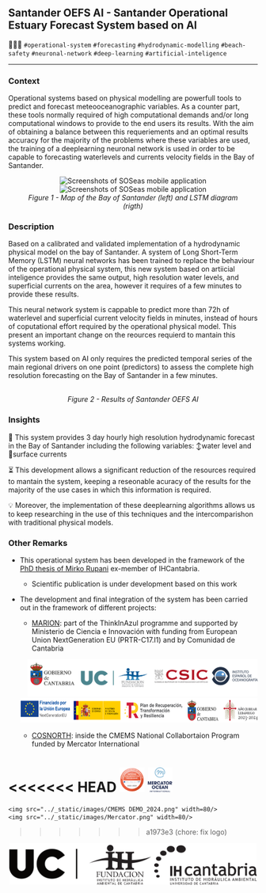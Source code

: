 
## Santander OEFS AI - Santander Operational Estuary Forecast System based on AI

🌊🤖✨ `#operational-system` `#forecasting` `#hydrodynamic-modelling` `#beach-safety` `#neuronal-network` `#deep-learning` `#artificial-inteligence`

---
### Context
Operational systems based on physical modelling are powerfull tools to predict and forecast meteooceanographic variables. As a counter part, these tools normally required of high computational demands and/or long computational windows to provide to the end users its results. With the aim of obtaining a balance between this requeriements and an optimal results accuracy for the majority of the problems where these variables are used, the training of a deeplearning neuronal network is used in order to be capable to forecasting waterlevels and currents velocity fields in the Bay of Santander.

<figure align="center">
    <img src="https://encrypted-tbn0.gstatic.com/images?q=tbn:ANd9GcQ8FVaKXsJN7SjVZG5-nMK0WaFQ1jprkwRWqg&s" alt="Screenshots of SOSeas mobile application" width="300"/>
    <img src="https://encrypted-tbn0.gstatic.com/images?q=tbn:ANd9GcRD_-EYNG7j_xt-KUqHngVDuL87gs8YuBTSkg&s" alt="Screenshots of SOSeas mobile application" width="300"/>
    <figcaption><i>Figure 1 - Map of the Bay of Santander (left) and LSTM diagram (rigth)</i></figcaption>
</figure>

### Description
Based on a calibrated and validated implementation of a hydrodynamic physical model on the bay of Santander. A system of Long Short-Term Memory (LSTM) neural networks has been trained to replace the behaviour of the operational physical system, this new system based on artiicial inteligence provides the same output, high resolution water levels, and superficial currents on the area, however it requires of a few minutes to provide these results.

This neural network system is cappable to predict more than 72h of waterlevel and superficial current velocity fields in minutes, instead of hours of coputational effort required by the operational physical model. This present an important change on the reources requierd to mantain this systems working.

This system based on AI only requires the predicted temporal series of the main regional drivers on one point (predictors) to assess the complete high resolution forecasting on the Bay of Santander in a few minutes.

<figure align="center">
    <img src="" width="150"/>
    <figcaption><i>Figure 2 - Results of Santander OEFS AI </i></figcaption>
</figure>

### Insights
🌊 This system provides 3 day hourly high resolution hydrodynamic forecast in the Bay of Santander including the following variables: ↕️water level and 🔀surface currents


⏳ This development allows a significant reduction of the resources required to mantain the system, keeping a reseonable acuracy of the results for the majority of the use cases in which this information is required.

💡 Moreover, the implementation of these deeplearning algorithms allows us to keep researching in the use of this techniques and the intercomparishon with traditional physical models.


### Other Remarks
* This operational system has been developed in the framework of the [PhD thesis of Mirko Rupani](https://ihcantabria.com/en/scientific-production/phd-theses-2/) ex-member of IHCantabria.
    * Scientific publication is under development based on this work

* The development and final integration of the system has been carried out in the framework of different projects:

    * [MARION](https://ihcantabria.com/en/data-science-and-artificial-intelligence-are-some-of-the-methods-used-by-marion-the-marine-pollution-prevention-system-developed-at-ihcantabria/): part of the ThinkInAzul programme and supported by Ministerio de Ciencia e Innovación with funding from European Union NextGeneration EU (PRTR-C17.I1) and by Comunidad de Cantabria 

    <p align="right">
    <img src="../_static/images/PCM-socios.png" height=75/>
    <img src="../_static/images/logos-PCM.png" height=50/>
    </p>

    * [COSNORTH](https://ihcantabria.com/en/cosnorth-offers-improved-environmental-maritime-and-climate-services-on-spains-northern-coastline/): inside the CMEMS National Collabortaion Program funded by Mercator International

    <p align="right">
<<<<<<< HEAD
    <img src="../_static/images/CMEMS DEMO_2024.png" height=50/>
    <img src="../_static/images/Mercator.png" height=50/>
=======
    <img src="../_static/images/CMEMS DEMO_2024.png" width=80/>
    <img src="../_static/images/Mercator.png" width=80/>
>>>>>>> a1973e3 (chore: fix logo)
    </p>


<p align="center">
<img align="center" src="../_static/images/UC+FIHAC+IHCantabrianegro.png" width="500"/>
</p>

